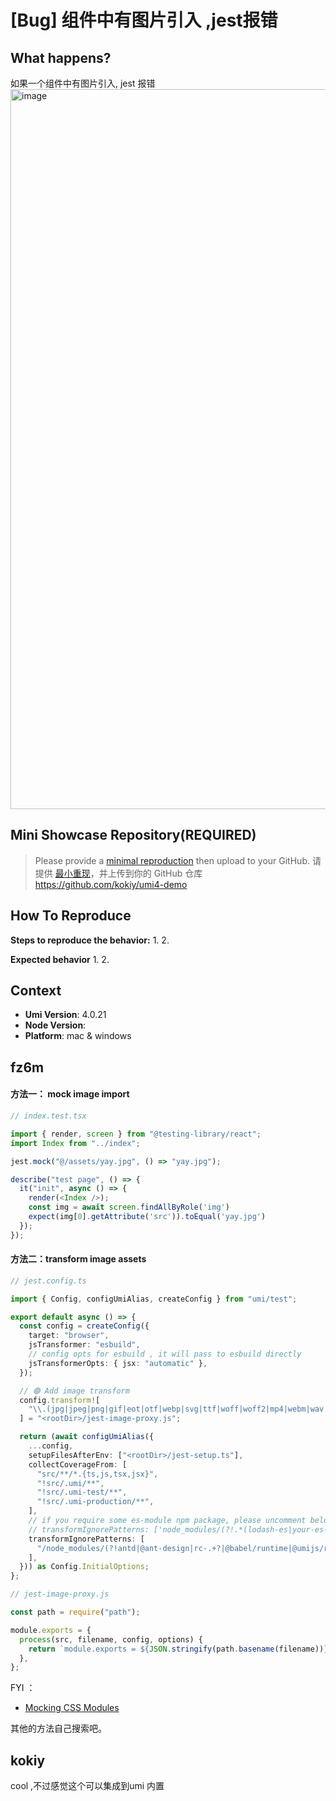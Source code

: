 # [Bug] 组件中有图片引入 ,jest报错

<!--
感谢您向我们反馈问题，为了高效的解决问题，我们期望你能提供以下信息：
-->

## What happens?

<!-- A clear and concise description of what the bug is. -->
<!-- 清晰的描述下遇到的问题。-->

如果一个组件中有图片引入, jest 报错
<img width="1152" alt="image" src="https://user-images.githubusercontent.com/15773714/191220060-5eac840d-7782-4a1d-a97a-f76061c9dd0e.png">

## Mini Showcase Repository(REQUIRED)

> Please provide a [minimal reproduction](https://stackoverflow.com/help/minimal-reproducible-example) then upload to your GitHub. 请提供 [最小重现](https://stackoverflow.com/help/minimal-reproducible-example)，并上传到你的 GitHub 仓库
> https://github.com/kokiy/umi4-demo

<!-- 为节约大家的时间，无复现步骤的 ISSUE 会被关闭，提供之后再 REOPEN -->
<!-- YOUR_REPOSITORY_URL on github or stackbliz -->

## How To Reproduce

**Steps to reproduce the behavior:** 1. 2.

**Expected behavior** 1. 2.

<!-- 请提供复现链接/步骤，错误日志以及相关配置 -->

## Context

- **Umi Version**: 4.0.21
- **Node Version**:
- **Platform**: mac & windows

## fz6m

#### 方法一： mock image import

```ts
// index.test.tsx

import { render, screen } from "@testing-library/react";
import Index from "../index";

jest.mock("@/assets/yay.jpg", () => "yay.jpg");

describe("test page", () => {
  it("init", async () => {
    render(<Index />);
    const img = await screen.findAllByRole('img')
    expect(img[0].getAttribute('src')).toEqual('yay.jpg')
  });
});
```

#### 方法二：transform image assets

```ts
// jest.config.ts

import { Config, configUmiAlias, createConfig } from "umi/test";

export default async () => {
  const config = createConfig({
    target: "browser",
    jsTransformer: "esbuild",
    // config opts for esbuild , it will pass to esbuild directly
    jsTransformerOpts: { jsx: "automatic" },
  });

  // 🟢 Add image transform
  config.transform![
    "\\.(jpg|jpeg|png|gif|eot|otf|webp|svg|ttf|woff|woff2|mp4|webm|wav|mp3|m4a|aac|oga)$"
  ] = "<rootDir>/jest-image-proxy.js";

  return (await configUmiAlias({
    ...config,
    setupFilesAfterEnv: ["<rootDir>/jest-setup.ts"],
    collectCoverageFrom: [
      "src/**/*.{ts,js,tsx,jsx}",
      "!src/.umi/**",
      "!src/.umi-test/**",
      "!src/.umi-production/**",
    ],
    // if you require some es-module npm package, please uncomment below line and insert your package name
    // transformIgnorePatterns: ['node_modules/(?!.*(lodash-es|your-es-pkg-name)/)']
    transformIgnorePatterns: [
      "/node_modules/(?!antd|@ant-design|rc-.+?|@babel/runtime|@umijs/renderer-react|@umijs/preset-umi|umi).+(js|jsx)$",
    ],
  })) as Config.InitialOptions;
};
```

```js
// jest-image-proxy.js

const path = require("path");

module.exports = {
  process(src, filename, config, options) {
    return `module.exports = ${JSON.stringify(path.basename(filename))};`;
  },
};
```

FYI ：

- [Mocking CSS Modules](https://jestjs.io/docs/27.x/webpack#mocking-css-modules)

其他的方法自己搜索吧。

## kokiy

cool ,不过感觉这个可以集成到umi 内置
